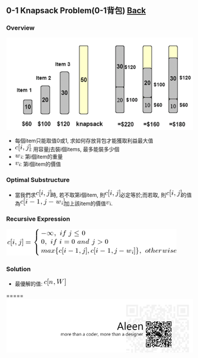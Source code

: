 ## 0-1 Knapsack Problem(0-1背包)	[Back](./../DP.md)

### Overview
<img src="./overview.png">

- 每個item只能取值0或1, 求如何存放背包才能獲取利益最大值
- <img src="./cij.png">: 用容量j去裝i個items, 最多能裝多少個
- <img src="./wi.png">: 第i個item的重量
- <img src="./vi.png">: 第i個item的價值


### Optimal Substructure
- 當我們求<img src="./cij.png">時, 若不取第i個item, 則<img src="./cij.png">必定等於<img src="">;而若取, 則<img src="./cij.png">的值為<img src="./cij1.png">加上該item的價值<img src="./vi.png">.

### Recursive Expression
<img src="./recursive_expression.png">
	

### Solution
- 最優解的值: <img src="./cnw.png">




=====
<a href="http://aleen42.github.io/" target="_blank" ><img src="./../../../../pic/tail.gif"></a>
